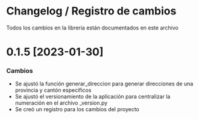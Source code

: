 # Changelog / Registro de cambios

Todos los cambios en la libreria están documentados en este archivo

# 0.1.5 [2023-01-30] 
### Cambios

- Se ajustó la función generar_direccion para generar direcciones de una provincia y cantón especificos
- Se ajustó el versionamiento de la aplicación para centralizar la numeración en el archivo _version.py
- Se creó un registro para los cambios del proyecto